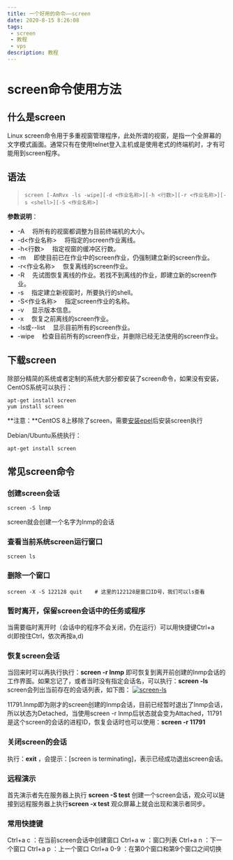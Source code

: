 ```yaml
---
title: 一个好用的命令——screen
date: 2020-8-15 8:26:08
tags:
 - screen
 - 教程
 - vps
description: 教程
---
```




# screen命令使用方法



## 什么是screen

Linux screen命令用于多重视窗管理程序，此处所谓的视窗，是指一个全屏幕的文字模式画面。通常只有在使用telnet登入主机或是使用老式的终端机时，才有可能用到screen程序。



## 语法

> ```
> screen [-AmRvx -ls -wipe][-d <作业名称>][-h <行数>][-r <作业名称>][-s <shell>][-S <作业名称>]
> ```

**参数说明**：

- -A 　将所有的视窗都调整为目前终端机的大小。
- -d<作业名称> 　将指定的screen作业离线。
- -h<行数> 　指定视窗的缓冲区行数。
- -m 　即使目前已在作业中的screen作业，仍强制建立新的screen作业。
- -r<作业名称> 　恢复离线的screen作业。
- -R 　先试图恢复离线的作业。若找不到离线的作业，即建立新的screen作业。
- -s <shell> 　指定建立新视窗时，所要执行的shell。
- -S<作业名称> 　指定screen作业的名称。
- -v 　显示版本信息。
- -x 　恢复之前离线的screen作业。
- -ls或--list 　显示目前所有的screen作业。
- -wipe 　检查目前所有的screen作业，并删除已经无法使用的screen作业。



## 下载screen

除部分精简的系统或者定制的系统大部分都安装了screen命令，如果没有安装，CentOS系统可以执行：

```
apt-get install screen
yum install screen
```

**注意：**CentOS 8上移除了screen，需要[安装epel](https://www.vpser.net/manage/centos-rhel-linux-third-party-source-epel.html)后安装screen执行

Debian/Ubuntu系统执行：

```
apt-get install screen
```



## 常见screen命令

### 创建screen会话

```
screen -S lnmp
```

screen就会创建一个名字为lnmp的会话



### 查看当前系统screen运行窗口

```
screen ls
```



### 删除一个窗口

```
screen -X -S 122128 quit	# 这里的122128是窗口ID号，我们可以ls查看
```



### 暂时离开，保留screen会话中的任务或程序

当需要临时离开时（会话中的程序不会关闭，仍在运行）可以用快捷键Ctrl+a d(即按住Ctrl，依次再按a,d)



### 恢复screen会话

当回来时可以再执行执行：**screen -r lnmp** 即可恢复到离开前创建的lnmp会话的工作界面。如果忘记了，或者当时没有指定会话名，可以执行：**screen -ls** screen会列出当前存在的会话列表，如下图：
[![screen-ls](https://www.vpser.net/uploads/2010/10/screen-ls.jpg)](https://www.vpser.net/uploads/2010/10/screen-ls.jpg)

11791.lnmp即为刚才的screen创建的lnmp会话，目前已经暂时退出了lnmp会话，所以状态为Detached，当使用screen -r lnmp后状态就会变为Attached，11791是这个screen的会话的进程ID，恢复会话时也可以使用：**screen -r 11791**



### 关闭screen的会话

执行：**exit** ，会提示：[screen is terminating]，表示已经成功退出screen会话。



### 远程演示

首先演示者先在服务器上执行 **screen -S test** 创建一个screen会话，观众可以链接到远程服务器上执行**screen -x test** 观众屏幕上就会出现和演示者同步。



### 常用快捷键

Ctrl+a c ：在当前screen会话中创建窗口
Ctrl+a w ：窗口列表
Ctrl+a n ：下一个窗口
Ctrl+a p ：上一个窗口
Ctrl+a 0-9 ：在第0个窗口和第9个窗口之间切换